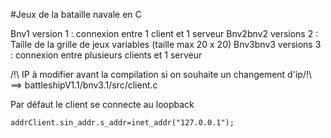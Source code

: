 #Jeux de la bataille navale en C 

Bnv1 version 1 : connexion entre 1 client et 1 serveur
Bnv2bnv2 versions 2 : Taille de la grille de jeux variables (taille max 20 x 20)
Bnv3bnv3 versions 3 : connexion entre plusieurs clients et 1 serveur 

/!\ IP à modifier avant la compilation si on souhaite un changement d'ip/!\ 
 ==> battleshipV1.1/bnv3.1/src/client.c
  
Par défaut le client se connecte au loopback   
```
addrClient.sin_addr.s_addr=inet_addr("127.0.0.1");
```
